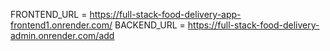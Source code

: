 FRONTEND_URL =  https://full-stack-food-delivery-app-frontend1.onrender.com/ 
BACKEND_URL =  https://full-stack-food-delivery-admin.onrender.com/add

